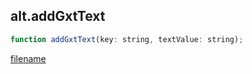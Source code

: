 ## alt.addGxtText

```js
function addGxtText(key: string, textValue: string);
```

[filename](method_addGxtText_m.md ':include')